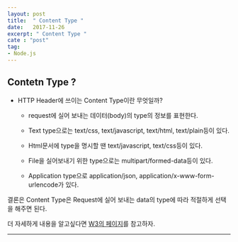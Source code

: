```yaml
---
layout: post
title:  " Content Type "
date:   2017-11-26
excerpt: " Content Type "
cate : "post"
tag:
- Node.js
---
```


## Contetn Type ?

* HTTP Header에 쓰이는 Content Type이란 무엇일까?

	- request에 실어 보내는 데이터(body)의 type의 정보를 표현한다.

	- Text type으로는 text/css, text/javascript, text/html, text/plain등이 있다.

	- Html문서에 type을 명시할 땐 text/javascript, text/css등이 있다.

	- File을 실어보내기 위한 type으로는 multipart/formed-data등이 있다.

	- Application type으로 application/json, application/x-www-form-urlencode가 있다.

결론은 Content Type은 Request에 실어 보내는 data의 type에 따라 적절하게 선택을 해주면 된다.

더 자세하게 내용을 알고싶다면 [W3의 페이지](http://www.w3.org/Protocols/rfc1341/4_Content-Type.html)를 참고하자. 



---


